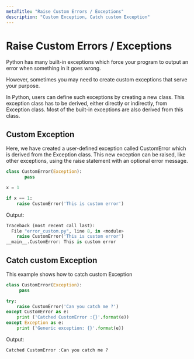 ```yaml
---
metaTitle: "Raise Custom Errors / Exceptions"
description: "Custom Exception, Catch custom Exception"
---
```


# Raise Custom Errors / Exceptions


Python has many built-in exceptions which force your program to output an error when something in it goes wrong.

However, sometimes you may need to create custom exceptions that serve your purpose.

In Python, users can define such exceptions by creating a new class. This exception class has to be derived, either directly or indirectly, from Exception class. Most of the built-in exceptions are also derived from this class.



## Custom Exception


Here, we have created a user-defined exception called CustomError which is derived from the Exception class. This new exception can be raised, like other exceptions, using the raise statement with an optional error message.

```py
class CustomError(Exception):
       pass

x = 1

if x == 1:
    raise CustomError('This is custom error')

```

Output:

```py
Traceback (most recent call last):
  File "error_custom.py", line 8, in <module>
    raise CustomError('This is custom error')
__main__.CustomError: This is custom error

```



## Catch custom Exception


This example shows how to catch custom Exception

```py
class CustomError(Exception):
     pass

try:
    raise CustomError('Can you catch me ?')
except CustomError as e:
    print ('Catched CustomError :{}'.format(e))
except Exception as e:
    print ('Generic exception: {}'.format(e))

```

Output:

```py
Catched CustomError :Can you catch me ?

```


